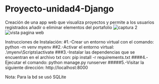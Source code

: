 # Proyecto-unidad4-Django
Creación de una app web que visualiza proyectos y permite a los usuarios registrados añadir o eliminar elementos del portafolio
![captura 2](https://user-images.githubusercontent.com/113312690/206984877-9bdc5684-f349-496a-9945-906fa180f9b5.JPG)
![vista pagina web](https://user-images.githubusercontent.com/113312690/206984895-b4567e56-1f48-4b74-a59b-8ab2788d84e9.JPG)


Instrucciones de Instalación: 
#1.-Crear un entorno virtual con el comando: python -m venv myenv
##2.-Activar el entorno virtual: .\myenv\Scripts\activate 
###3.-Instalar las dependencias que se encuentran en el archivo txt con: pip install -r requirements.txt
####4.-Ejecutar el comando: python manage.py runserver
#####5.-Visitar la siguiente dirección: http://localhost:8000


Nota: Para la bd se usó SQLite 
